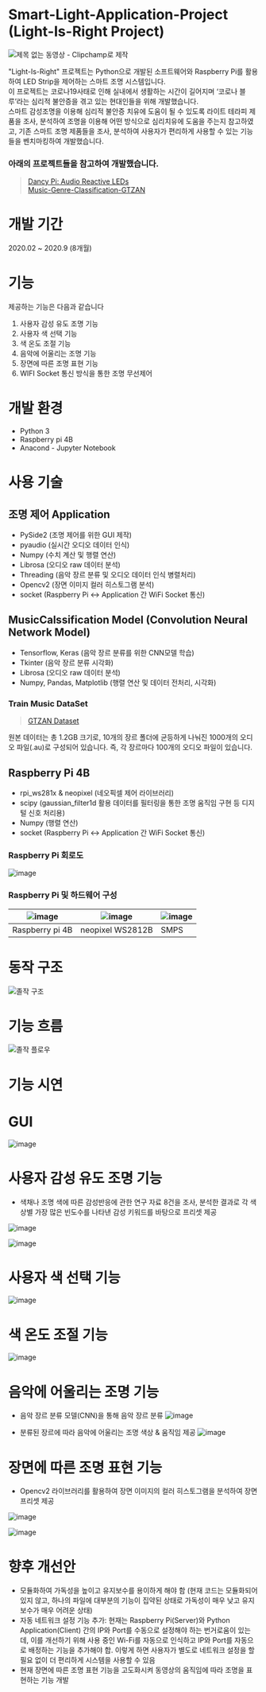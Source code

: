 # Smart-Light-Application-Project (Light-Is-Right Project)
![제목 없는 동영상 - Clipchamp로 제작](https://github.com/XgitalBounce/Smart-Light-Application-Project/assets/60294084/bb09cbc1-5f28-446b-894d-4335b9bd114f)

"Light-Is-Right" 프로젝트는 Python으로 개발된 소프트웨어와 Raspberry Pi를 활용하여 LED Strip을 제어하는 스마트 조명 시스템입니다. </br>
 이 프로젝트는 코로나19사태로 인해 실내에서 생활하는 시간이 길어지며 ‘코로나 블루’라는 심리적 불안증을 겪고 있는 현대인들을 위해 개발했습니다.</br>
 스마트 감성조명을 이용해 심리적 불안증 치유에 도움이 될 수 있도록 라이트 테라피 제품을 조사, 분석하여 조명을 이용해 어떤 방식으로 심리치유에 도움을 주는지 참고하였고,
기존 스마트 조명 제품들을 조사, 분석하여 사용자가 편리하게 사용할 수 있는 기능들을 벤치마킹하여 개발했습니다.  

<h3> 아래의 프로젝트들을 참고하여 개발했습니다.</h3>

> [Dancy Pi: Audio Reactive LEDs](https://github.com/naztronaut/dancyPi-audio-reactive-led) <br/>
> [Music-Genre-Classification-GTZAN](https://github.com/chittalpatel/Music-Genre-Classification-GTZAN)

# 개발 기간
2020.02 ~ 2020.9 (8개월)

# 기능
제공하는 기능은 다음과 같습니다
1. 사용자 감성 유도 조명 기능
2. 사용자 색 선택 기능
3. 색 온도 조절 기능
4. 음악에 어울리는 조명 기능
5. 장면에 따른 조명 표현 기능
6. WIFI Socket 통신 방식을 통한 조명 무선제어

# 개발 환경
- Python 3
- Raspberry pi 4B
- Anacond - Jupyter Notebook


# 사용 기술

## 조명 제어 Application
- PySide2 (조명 제어를 위한 GUI 제작)
- pyaudio (실시간 오디오 데이터 인식)
- Numpy (수치 계산 및 행렬 연산)
- Librosa (오디오 raw 데이터 분석)
- Threading (음악 장르 분류 및 오디오 데이터 인식 병렬처리)
- Opencv2 (장면 이미지 컬러 히스토그램 분석)
- socket (Raspberry Pi <-> Application 간 WiFi Socket 통신)


## MusicCalssification Model (Convolution Neural Network Model)
- Tensorflow, Keras (음악 장르 분류를 위한 CNN모델 학습)
- Tkinter (음악 장르 분류 시각화)
- Librosa (오디오 raw 데이터 분석)
- Numpy, Pandas, Matplotlib (행렬 연산 및 데이터 전처리, 시각화) 

### Train Music DataSet
> [GTZAN Dataset](http://opihi.cs.uvic.ca/sound/genres.tar.gz)</br>

원본 데이터는 총 1.2GB 크기로, 10개의 장르 폴더에 균등하게 나눠진 1000개의 오디오 파일(.au)로 구성되어 있습니다. 즉, 각 장르마다 100개의 오디오 파일이 있습니다.

## Raspberry Pi 4B
- rpi_ws281x & neopixel (네오픽셀 제어 라이브러리)
- scipy (gaussian_filter1d 활용 데이터를 필터링을 통한 조명 움직임 구현 등 디지털 신호 처리용)
- Numpy (행렬 연산)
- socket (Raspberry Pi <-> Application 간 WiFi Socket 통신)

### Raspberry Pi 회로도

![image](https://github.com/XgitalBounce/Smart-Light-Application-Project/assets/60294084/cd10e8df-c2d9-4b2a-852e-c24302d54ac0)

### Raspberry Pi 및 하드웨어 구성 

![image](https://github.com/XgitalBounce/Smart-Light-Application-Project/assets/60294084/c4889f3b-c48b-4a72-84f4-17a4167cfd11)|![image](https://github.com/XgitalBounce/Smart-Light-Application-Project/assets/60294084/de081321-295d-48e0-bba5-7bc1017b8f2e)|![image](https://github.com/XgitalBounce/Smart-Light-Application-Project/assets/60294084/b9fad70c-008e-4cd4-a5a6-1f3843324afa)
|------|---|---|
|Raspberry pi 4B|neopixel WS2812B|SMPS|

# 동작 구조
![졸작 구조](https://github.com/XgitalBounce/Smart-Light-Application-Project/assets/60294084/4aaaa1a3-e383-4b9e-999a-58638efac6e1)

# 기능 흐름

![졸작 플로우](https://github.com/XgitalBounce/Smart-Light-Application-Project/assets/60294084/90aa5cd8-1998-498e-a694-c41e9c55b092)


# 기능 시연

# GUI

![image](https://github.com/XgitalBounce/Smart-Light-Application-Project/assets/60294084/a20dcd07-e7ac-4a98-ab40-233c49edf82e)

# 사용자 감성 유도 조명 기능

- 색채나 조명 색에 따른 감성반응에 관한 연구 자료 8건을 조사, 분석한 결과로 각 색상별 가장 많은 빈도수를 나타낸 감성 키워드를 바탕으로 프리셋 제공

![image](https://github.com/XgitalBounce/Smart-Light-Application-Project/assets/60294084/3162edd0-81e0-4f76-ba26-615a06a91c17)


![image](https://github.com/XgitalBounce/Smart-Light-Application-Project/assets/60294084/40445472-2a2f-4a4f-aa7d-e6f068f44790)


# 사용자 색 선택 기능
![image](https://github.com/XgitalBounce/Smart-Light-Application-Project/assets/60294084/921e8f1d-9966-421a-a437-f6daa06fb63a)

# 색 온도 조절 기능

![image](https://github.com/XgitalBounce/Smart-Light-Application-Project/assets/60294084/2fbccc03-998c-46cb-8745-100e9edc1a8f)


# 음악에 어울리는 조명 기능

- 음악 장르 분류 모델(CNN)을 통해 음악 장르 분류 
![image](https://github.com/XgitalBounce/Smart-Light-Application-Project/assets/60294084/a7a59e81-514f-49ae-a192-85e41eb47748)

- 분류된 장르에 따라 음악에 어울리는 조명 색상 & 움직임 제공
![image](https://github.com/XgitalBounce/Smart-Light-Application-Project/assets/60294084/33dd3ffc-509a-483f-a721-2ac4fc95d391)

# 장면에 따른 조명 표현 기능

- Opencv2 라이브러리를 활용하여 장면 이미지의 컬러 히스토그램을 분석하여 장면 프리셋 제공

![image](https://github.com/XgitalBounce/Smart-Light-Application-Project/assets/60294084/21260348-81ac-451b-b176-3cf2e4ddb59a)


![image](https://github.com/XgitalBounce/Smart-Light-Application-Project/assets/60294084/8f8fb482-24d7-4d88-a94c-ffe31882514f)


# 향후 개선안 

- 모듈화하여 가독성을 높이고 유지보수를 용이하게 해야 함
(현재 코드는 모듈화되어있지 않고, 하나의 파일에 대부분의 기능이 집약된 상태로 가독성이 매우 낮고 유지보수가 매우 어려운 상태)
- 자동 네트워크 설정 기능 추가: 현재는 Raspberry Pi(Server)와 Python Application(Client) 간의 IP와 Port를 수동으로 설정해야 하는 번거로움이 있는데, 이를 개선하기 위해 사용 중인 Wi-Fi를 자동으로 인식하고 IP와 Port를 자동으로 배정하는 기능을 추가해야 합.
 이렇게 하면 사용자가 별도로 네트워크 설정을 할 필요 없이 더 편리하게 시스템을 사용할 수 있음 
- 현재 장면에 따른 조명 표현 기능을 고도화시켜 동영상의 움직임에 따라 조명을 표현하는 기능 개발
